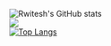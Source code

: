![Rwitesh's GitHub stats](https://github-readme-stats.vercel.app/api?username=rwiteshbera&theme=highcontrast&show_icons=true)
<br/>
![](https://komarev.com/ghpvc/?username=rwiteshbera&color=brightgreen)
<br/>
[![Top Langs](https://github-readme-stats.vercel.app/api/top-langs/?username=rwiteshbera)](https://github.com/rwiteshbera/github-readme-stats)
